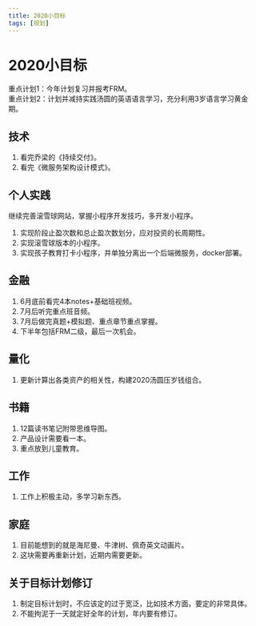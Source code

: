 ```yaml
---
title: 2020小目标
tags: [规划]
---
```

# 2020小目标
重点计划1：今年计划复习并报考FRM。   
重点计划2：计划并减持实践汤圆的英语语言学习，充分利用3岁语言学习黄金期。  
## 技术
1. 看完乔梁的《持续交付》。
2. 看完《微服务架构设计模式》。

## 个人实践
继续完善滚雪球网站，掌握小程序开发技巧，多开发小程序。
1. 实现阶段止盈次数和总止盈次数划分，应对投资的长周期性。
2. 实现滚雪球版本的小程序。
3. 实现孩子教育打卡小程序，并单独分离出一个后端微服务，docker部署。

## 金融
1. 6月底前看完4本notes+基础班视频。
2. 7月后听完重点班音频。
3. 7月后做完真题+模拟题、重点章节重点掌握。
4. 下半年包括FRM二级，最后一次机会。

## 量化
1. 更新计算出各类资产的相关性，构建2020汤圆压岁钱组合。
 
## 书籍
1. 12篇读书笔记附带思维导图。
2. 产品设计需要看一本。
3. 重点放到儿童教育。

## 工作
1. 工作上积极主动，多学习新东西。

## 家庭
1. 目前能想到的就是海尼曼、牛津树、佩奇英文动画片。
2. 这块需要再重新计划，近期内需要更新。

## 关于目标计划修订
1. 制定目标计划时，不应该定的过于宽泛，比如技术方面，要定的非常具体。
2. 不能拘泥于一天就定好全年的计划，年内要有修订。

 
